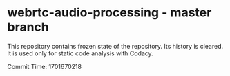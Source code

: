 # webrtc-audio-processing - master branch

This repository contains frozen state of the repository.
Its history is cleared. It is used only for static code
analysis with Codacy.

Commit Time: 1701670218